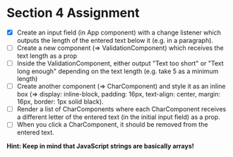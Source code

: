 # Section 4 Assignment

-[x] Create an input field (in App component) with a change listener which outputs the length of the entered text below it (e.g. in a paragraph).
-[ ] Create a new component (=> ValidationComponent) which receives the text length as a prop
-[ ] Inside the ValidationComponent, either output "Text too short" or "Text long enough" depending on the text length (e.g. take 5 as a minimum length)
-[ ] Create another component (=> CharComponent) and style it as an inline box (=> display: inline-block, padding: 16px, text-align: center, margin: 16px, border: 1px solid black).
-[ ] Render a list of CharComponents where each CharComponent receives a different letter of the entered text (in the initial input field) as a prop.
-[ ] When you click a CharComponent, it should be removed from the entered text.

**Hint: Keep in mind that JavaScript strings are basically arrays!**